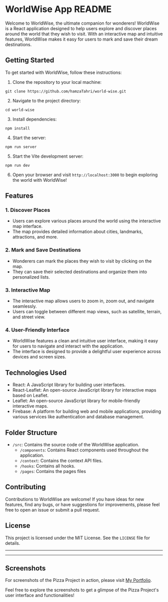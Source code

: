 # WorldWise App README

Welcome to WorldWise, the ultimate companion for wonderers! WorldWise is a React application designed to help users
explore and discover places around the world that they wish to visit. With an interactive map and intuitive features,
WorldWise makes it easy for users to mark and save their dream destinations.

## Getting Started

To get started with WorldWise, follow these instructions:

1. Clone the repository to your local machine:

```
git clone https://github.com/hamzaTahri/world-wise.git
```

2. Navigate to the project directory:

```
cd world-wise
```

3. Install dependencies:

```
npm install
```

4. Start the server:

```
npm run server
```

5. Start the Vite development server:

```
npm run dev
```

6. Open your browser and visit `http://localhost:3000` to begin exploring the world with WorldWise!

## Features

### 1. Discover Places

- Users can explore various places around the world using the interactive map interface.
- The map provides detailed information about cities, landmarks, attractions, and more.

### 2. Mark and Save Destinations

- Wonderers can mark the places they wish to visit by clicking on the map.
- They can save their selected destinations and organize them into personalized lists.

### 3. Interactive Map

- The interactive map allows users to zoom in, zoom out, and navigate seamlessly.
- Users can toggle between different map views, such as satellite, terrain, and street view.

### 4. User-Friendly Interface

- WorldWise features a clean and intuitive user interface, making it easy for users to navigate and interact with the
  application.
- The interface is designed to provide a delightful user experience across devices and screen sizes.

## Technologies Used

- React: A JavaScript library for building user interfaces.
- React-Leaflet: An open-source JavaScript library for interactive maps based on Leaflet.
- Leaflet: An open-source JavaScript library for mobile-friendly interactive maps.
- Firebase: A platform for building web and mobile applications, providing various services like authentication and
  database management.

## Folder Structure

- `/src`: Contains the source code of the WorldWise application.
    - `/components`: Contains React components used throughout the application.
    - `/context`: Contains the context API files.
    - `/hooks`: Contains all hooks.
    - `/pages`: Contains the pages files

## Contributing

Contributions to WorldWise are welcome! If you have ideas for new features, find any bugs, or have suggestions for
improvements, please feel free to open an issue or submit a pull request.

## License

This project is licensed under the MIT License. See the `LICENSE` file for details.

---
---
## Screenshots

For screenshots of the Pizza Project in action, please visit [My Portfolio](https://hamzatahri.github.io/worldWise-details.html).

Feel free to explore the screenshots to get a glimpse of the Pizza Project's user interface and functionalities!

